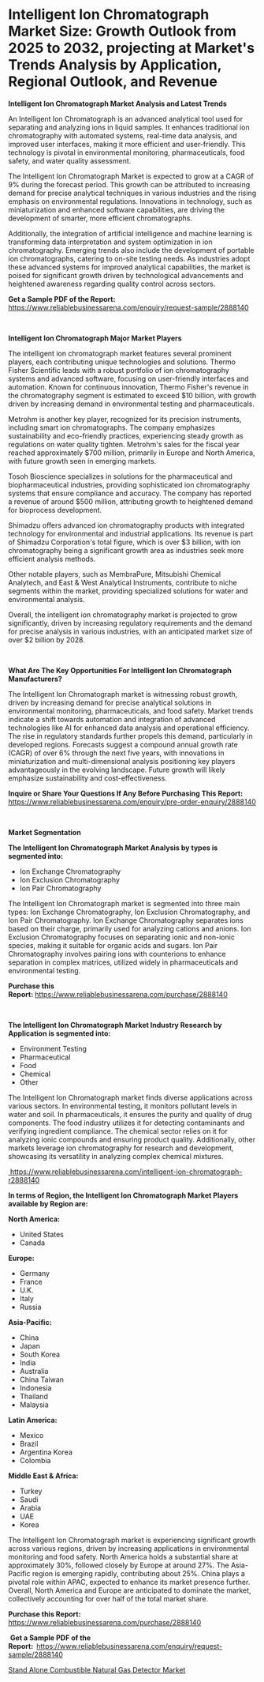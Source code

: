 <p><h1>Intelligent Ion Chromatograph Market Size: Growth Outlook from 2025 to 2032, projecting at Market's Trends Analysis by Application, Regional Outlook, and Revenue</h1></p><p><strong>Intelligent Ion Chromatograph Market Analysis and Latest Trends</strong></p>
<p><p>An Intelligent Ion Chromatograph is an advanced analytical tool used for separating and analyzing ions in liquid samples. It enhances traditional ion chromatography with automated systems, real-time data analysis, and improved user interfaces, making it more efficient and user-friendly. This technology is pivotal in environmental monitoring, pharmaceuticals, food safety, and water quality assessment.</p><p>The Intelligent Ion Chromatograph Market is expected to grow at a CAGR of 9% during the forecast period. This growth can be attributed to increasing demand for precise analytical techniques in various industries and the rising emphasis on environmental regulations. Innovations in technology, such as miniaturization and enhanced software capabilities, are driving the development of smarter, more efficient chromatographs.</p><p>Additionally, the integration of artificial intelligence and machine learning is transforming data interpretation and system optimization in ion chromatography. Emerging trends also include the development of portable ion chromatographs, catering to on-site testing needs. As industries adopt these advanced systems for improved analytical capabilities, the market is poised for significant growth driven by technological advancements and heightened awareness regarding quality control across sectors.</p></p>
<p><strong>Get a Sample PDF of the Report:&nbsp;</strong> <a href="https://www.reliablebusinessarena.com/enquiry/request-sample/2888140?utm_campaign=2928&utm_medium=2&utm_source=Github&utm_content=ia&utm_term=14032025&utm_id=intelligent-ion-chromatograph">https://www.reliablebusinessarena.com/enquiry/request-sample/2888140</a></p>
<p>&nbsp;</p>
<p><strong>Intelligent Ion Chromatograph Major Market Players</strong></p>
<p><p>The intelligent ion chromatograph market features several prominent players, each contributing unique technologies and solutions. Thermo Fisher Scientific leads with a robust portfolio of ion chromatography systems and advanced software, focusing on user-friendly interfaces and automation. Known for continuous innovation, Thermo Fisher's revenue in the chromatography segment is estimated to exceed $10 billion, with growth driven by increasing demand in environmental testing and pharmaceuticals.</p><p>Metrohm is another key player, recognized for its precision instruments, including smart ion chromatographs. The company emphasizes sustainability and eco-friendly practices, experiencing steady growth as regulations on water quality tighten. Metrohm's sales for the fiscal year reached approximately $700 million, primarily in Europe and North America, with future growth seen in emerging markets.</p><p>Tosoh Bioscience specializes in solutions for the pharmaceutical and biopharmaceutical industries, providing sophisticated ion chromatography systems that ensure compliance and accuracy. The company has reported a revenue of around $500 million, attributing growth to heightened demand for bioprocess development.</p><p>Shimadzu offers advanced ion chromatography products with integrated technology for environmental and industrial applications. Its revenue is part of Shimadzu Corporation's total figure, which is over $3 billion, with ion chromatography being a significant growth area as industries seek more efficient analysis methods.</p><p>Other notable players, such as MembraPure, Mitsubishi Chemical Analytech, and East & West Analytical Instruments, contribute to niche segments within the market, providing specialized solutions for water and environmental analysis.</p><p>Overall, the intelligent ion chromatography market is projected to grow significantly, driven by increasing regulatory requirements and the demand for precise analysis in various industries, with an anticipated market size of over $2 billion by 2028.</p></p>
<p>&nbsp;</p>
<p><strong>What Are The Key Opportunities For Intelligent Ion Chromatograph Manufacturers?</strong></p>
<p><p>The Intelligent Ion Chromatograph market is witnessing robust growth, driven by increasing demand for precise analytical solutions in environmental monitoring, pharmaceuticals, and food safety. Market trends indicate a shift towards automation and integration of advanced technologies like AI for enhanced data analysis and operational efficiency. The rise in regulatory standards further propels this demand, particularly in developed regions. Forecasts suggest a compound annual growth rate (CAGR) of over 6% through the next five years, with innovations in miniaturization and multi-dimensional analysis positioning key players advantageously in the evolving landscape. Future growth will likely emphasize sustainability and cost-effectiveness.</p></p>
<p><strong>Inquire or Share Your Questions If Any Before Purchasing This Report:</strong> <a href="https://www.reliablebusinessarena.com/enquiry/pre-order-enquiry/2888140?utm_campaign=2928&utm_medium=2&utm_source=Github&utm_content=ia&utm_term=14032025&utm_id=intelligent-ion-chromatograph">https://www.reliablebusinessarena.com/enquiry/pre-order-enquiry/2888140</a></p>
<p>&nbsp;</p>
<p><strong>Market Segmentation</strong></p>
<p><strong>The Intelligent Ion Chromatograph Market Analysis by types is segmented into:</strong></p>
<p><ul><li>Ion Exchange Chromatography</li><li>Ion Exclusion Chromatography</li><li>Ion Pair Chromatography</li></ul></p>
<p><p>The Intelligent Ion Chromatograph market is segmented into three main types: Ion Exchange Chromatography, Ion Exclusion Chromatography, and Ion Pair Chromatography. Ion Exchange Chromatography separates ions based on their charge, primarily used for analyzing cations and anions. Ion Exclusion Chromatography focuses on separating ionic and non-ionic species, making it suitable for organic acids and sugars. Ion Pair Chromatography involves pairing ions with counterions to enhance separation in complex matrices, utilized widely in pharmaceuticals and environmental testing.</p></p>
<p><strong>Purchase this Report:&nbsp;</strong><a href="https://www.reliablebusinessarena.com/purchase/2888140?utm_campaign=2928&utm_medium=2&utm_source=Github&utm_content=ia&utm_term=14032025&utm_id=intelligent-ion-chromatograph">https://www.reliablebusinessarena.com/purchase/2888140</a></p>
<p>&nbsp;</p>
<p><strong>The Intelligent Ion Chromatograph Market Industry Research by Application is segmented into:</strong></p>
<p><ul><li>Environment Testing</li><li>Pharmaceutical</li><li>Food</li><li>Chemical</li><li>Other</li></ul></p>
<p><p>The Intelligent Ion Chromatograph market finds diverse applications across various sectors. In environmental testing, it monitors pollutant levels in water and soil. In pharmaceuticals, it ensures the purity and quality of drug components. The food industry utilizes it for detecting contaminants and verifying ingredient compliance. The chemical sector relies on it for analyzing ionic compounds and ensuring product quality. Additionally, other markets leverage ion chromatography for research and development, showcasing its versatility in analyzing complex chemical mixtures.</p></p>
<p><a href="https://www.reliablebusinessarena.com/intelligent-ion-chromatograph-r2888140?utm_campaign=2928&utm_medium=2&utm_source=Github&utm_content=ia&utm_term=14032025&utm_id=intelligent-ion-chromatograph">&nbsp;https://www.reliablebusinessarena.com/intelligent-ion-chromatograph-r2888140</a></p>
<p><strong>In terms of Region, the Intelligent Ion Chromatograph Market Players available by Region are:</strong></p>
<p>
    <p> <strong> North America: </strong>
        <ul>
            <li>United States</li>
            <li>Canada</li>
        </ul>
        </p> 
    <p> <strong> Europe: </strong>
        <ul>
            <li>Germany</li>
            <li>France</li>
            <li>U.K.</li>
            <li>Italy</li>
            <li>Russia</li>
        </ul>
        </p> 
    <p> <strong> Asia-Pacific: </strong>
        <ul>
            <li>China</li>
            <li>Japan</li>
            <li>South Korea</li>
            <li>India</li>
            <li>Australia</li>
            <li>China Taiwan</li>
            <li>Indonesia</li>
            <li>Thailand</li>
            <li>Malaysia</li>
        </ul>
        </p> 
    <p> <strong> Latin America: </strong>
        <ul>
            <li>Mexico</li>
            <li>Brazil</li>
            <li>Argentina Korea</li>
            <li>Colombia</li>
        </ul>
        </p> 
    <p> <strong> Middle East & Africa: </strong>
        <ul>
            <li>Turkey</li>
            <li>Saudi</li>
            <li>Arabia</li>
            <li>UAE</li>
            <li>Korea</li>
        </ul>
    </p>
    </p>
<p><p>The Intelligent Ion Chromatograph market is experiencing significant growth across various regions, driven by increasing applications in environmental monitoring and food safety. North America holds a substantial share at approximately 30%, followed closely by Europe at around 27%. The Asia-Pacific region is emerging rapidly, contributing about 25%. China plays a pivotal role within APAC, expected to enhance its market presence further. Overall, North America and Europe are anticipated to dominate the market, collectively accounting for over half of the total market share.</p></p>
<p><strong>Purchase this Report: </strong><a href="https://www.reliablebusinessarena.com/purchase/2888140?utm_campaign=2928&utm_medium=2&utm_source=Github&utm_content=ia&utm_term=14032025&utm_id=intelligent-ion-chromatograph">https://www.reliablebusinessarena.com/purchase/2888140</a></p>
<p>&nbsp;<strong>Get a Sample PDF of the Report:&nbsp;&nbsp;</strong><a href="https://www.reliablebusinessarena.com/enquiry/request-sample/2888140?utm_campaign=2928&utm_medium=2&utm_source=Github&utm_content=ia&utm_term=14032025&utm_id=intelligent-ion-chromatograph">https://www.reliablebusinessarena.com/enquiry/request-sample/2888140</a></p>
<p><strong></strong></p>
<p><p><a href="https://github.com/carendesrochers299/Market-Research-Report-List-1/blob/main/stand-alone-combustible-natural-gas-detector-market.md?utm_campaign=2928&utm_medium=2&utm_source=Github&utm_content=ia&utm_term=14032025&utm_id=intelligent-ion-chromatograph">Stand Alone Combustible Natural Gas Detector Market</a></p></p>
